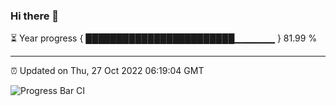 ### Hi there 👋

⏳ Year progress { ████████████████████████▁▁▁▁▁▁ } 81.99 %

---

⏰ Updated on Thu, 27 Oct 2022 06:19:04 GMT

![Progress Bar CI](https://github.com/liununu/liununu/workflows/Progress%20Bar%20CI/badge.svg)
